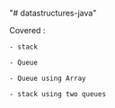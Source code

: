 "# datastructures-java" 


Covered :

    - stack
    
    - Queue
    
    - Queue using Array
    
    - stack using two queues

